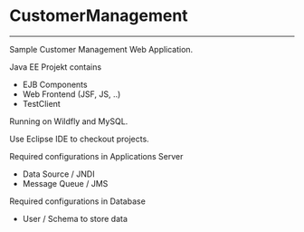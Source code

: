 # CustomerManagement
----------------------------------------------
Sample Customer Management Web Application. 

Java EE Projekt contains 
- EJB Components 
- Web Frontend (JSF, JS, ..) 
- TestClient

Running on Wildfly and MySQL. 

Use Eclipse IDE to checkout projects. 

Required configurations in Applications Server
- Data Source / JNDI
- Message Queue / JMS

Required configurations in Database
- User / Schema to store data
